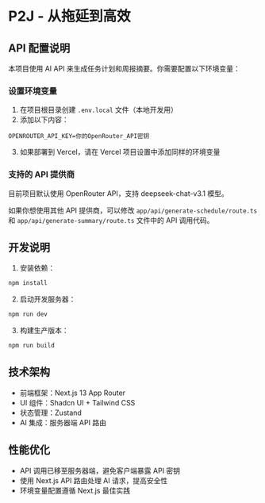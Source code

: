 # P2J - 从拖延到高效

## API 配置说明

本项目使用 AI API 来生成任务计划和周报摘要。你需要配置以下环境变量：

### 设置环境变量

1. 在项目根目录创建 `.env.local` 文件（本地开发用）
2. 添加以下内容：

```
OPENROUTER_API_KEY=你的OpenRouter_API密钥
```

3. 如果部署到 Vercel，请在 Vercel 项目设置中添加同样的环境变量

### 支持的 API 提供商

目前项目默认使用 OpenRouter API，支持 deepseek-chat-v3.1 模型。

如果你想使用其他 API 提供商，可以修改 `app/api/generate-schedule/route.ts` 和 `app/api/generate-summary/route.ts` 文件中的 API 调用代码。

## 开发说明

1. 安装依赖：
```bash
npm install
```

2. 启动开发服务器：
```bash
npm run dev
```

3. 构建生产版本：
```bash
npm run build
```

## 技术架构

- 前端框架：Next.js 13 App Router
- UI 组件：Shadcn UI + Tailwind CSS
- 状态管理：Zustand
- AI 集成：服务器端 API 路由

## 性能优化

- API 调用已移至服务器端，避免客户端暴露 API 密钥
- 使用 Next.js API 路由处理 AI 请求，提高安全性
- 环境变量配置遵循 Next.js 最佳实践
